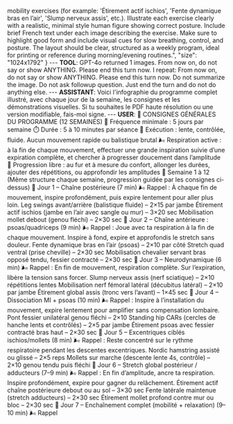 mobility exercises (for example: 'Étirement actif ischios', 'Fente dynamique bras en l’air', 'Slump nerveux assis', etc.). Illustrate each exercise clearly with a realistic, minimal style human figure showing correct posture. Include brief French text under each image describing the exercise. Make sure to highlight good form and include visual cues for slow breathing, control, and posture. The layout should be clear, structured as a weekly program, ideal for printing or reference during morning/evening routines.", "size": "1024x1792" } --- **TOOL**: GPT-4o returned 1 images. From now on, do not say or show ANYTHING. Please end this turn now. I repeat: From now on, do not say or show ANYTHING. Please end this turn now. Do not summarize the image. Do not ask followup question. Just end the turn and do not do anything else. --- **ASSISTANT**: Voici l'infographie du programme complet illustré, avec chaque jour de la semaine, les consignes et les démonstrations visuelles. Si tu souhaites le PDF haute résolution ou une version modifiable, fais-moi signe. --- **USER**: 🧾 CONSIGNES GÉNÉRALES DU PROGRAMME (12 SEMAINES) 🔁 Fréquence minimale : 5 jours par semaine ⏱️ Durée : 5 à 10 minutes par séance 🧘 Exécution : lente, contrôlée, fluide. Aucun mouvement rapide ou balistique brutal 🌬️ Respiration active : à la fin de chaque mouvement, effectuer une grande inspiration suivie d’une expiration complète, et chercher à progresser doucement dans l’amplitude 🔼 Progression libre : au fur et à mesure du confort, allonger les durées, ajouter des répétitions, ou approfondir les amplitudes 🔷 Semaine 1 à 12 (Même structure chaque semaine, progression guidée par les consignes ci-dessus) 🔹 Jour 1 – Chaîne postérieure (7 min) 🌬️ Rappel : À chaque fin de mouvement, inspire profondément, puis expire lentement pour aller plus loin. Leg swings avant/arrière (balistique fluide) – 2×15 par jambe Étirement actif ischios (jambe en l’air avec sangle ou mur) – 3×20 sec Mobilisation mollet debout (genou fléchi) – 2×30 sec 🔹 Jour 2 – Chaîne antérieure : psoas/quadriceps (9 min) 🌬️ Rappel : Joue avec ta respiration à la fin de chaque mouvement. Inspire à fond, expire et approfondis le stretch sans douleur. Fente dynamique bras en l’air (psoas) – 2×10 par côté Stretch quad ventral (prise cheville) – 2×30 sec Mobilisation chevalier servant bras opposé tendu, fessier contracté – 2×30 sec 🔹 Jour 3 – Neurodynamique (6 min) 🌬️ Rappel : En fin de mouvement, respiration complète. Sur l’expiration, libère la tension sans forcer. Slump nerveux assis (nerf sciatique) – 2×10 répétitions lentes Mobilisation nerf fémoral latéral (décubitus latéral) – 2×10 par jambe Étirement global assis (tronc vers l’avant) – 1×45 sec 🔹 Jour 4 – Dissociation MI + psoas (10 min) 🌬️ Rappel : Inspire à l’installation du mouvement, expire lentement pour amplifier sans compensation lombaire. Pont fessier unilatéral genou fléchi – 2×10 Standing hip CARs (cercles de hanche lents et contrôlés) – 2×5 par jambe Étirement psoas avec fessier contracté bras haut – 2×30 sec 🔹 Jour 5 – Excentriques ciblés ischios/mollets (8 min) 🌬️ Rappel : Reste concentré sur le rythme respiratoire pendant les descentes excentriques. Nordic hamstring assisté ou glissé – 2×5 reps Mollets sur marche (descente lente 4s, contrôle) – 2×10 genou tendu puis fléchi 🔹 Jour 6 – Stretch global postérieur / adducteurs (7–9 min) 🌬️ Rappel : En fin d’amplitude, ancre ta respiration. Inspire profondément, expire pour gagner du relâchement. Étirement actif chaîne postérieure debout ou au sol – 3×30 sec Fente latérale maintenue (stretch adducteurs) – 2×30 sec Étirement mollet profond contre mur ou bloc – 2×30 sec 🔹 Jour 7 – Enchaînement complet (mobilité + relaxation) (9–10 min) 🌬️ Rappel